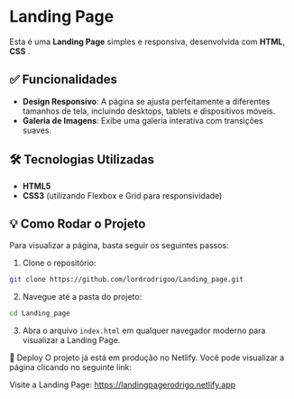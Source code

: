 
# Landing Page

Esta é uma **Landing Page** simples e responsiva, desenvolvida com **HTML**, **CSS** . 

## ✅ Funcionalidades

- **Design Responsivo**: A página se ajusta perfeitamente a diferentes tamanhos de tela, incluindo desktops, tablets e dispositivos móveis.
- **Galeria de Imagens**: Exibe uma galeria interativa com transições suaves.


## 🛠️ Tecnologias Utilizadas

- **HTML5**
- **CSS3** (utilizando Flexbox e Grid para responsividade)


## 💡 Como Rodar o Projeto

Para visualizar a página, basta seguir os seguintes passos:

1. Clone o repositório:

```bash
git clone https://github.com/lordrodrigoo/Landing_page.git
```

2. Navegue até a pasta do projeto:

```bash
cd Landing_page
```

3. Abra o arquivo `index.html` em qualquer navegador moderno para visualizar a Landing Page.

🚀 Deploy
O projeto já está em produção no Netlify. Você pode visualizar a página clicando no seguinte link:

Visite a Landing Page:  https://landingpagerodrigo.netlify.app
